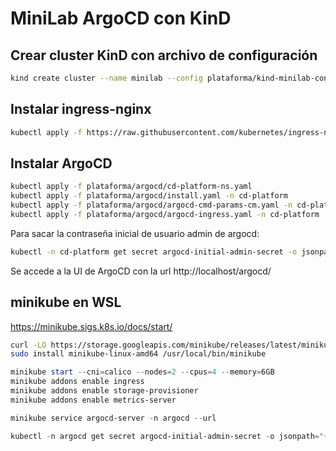 # MiniLab ArgoCD con KinD

## Crear cluster KinD con archivo de configuración

```bash
kind create cluster --name minilab --config plataforma/kind-minilab-config.yaml
```

## Instalar ingress-nginx

```bash
kubectl apply -f https://raw.githubusercontent.com/kubernetes/ingress-nginx/main/deploy/static/provider/kind/deploy.yaml
```
## Instalar ArgoCD
```bash
kubectl apply -f plataforma/argocd/cd-platform-ns.yaml
kubectl apply -f plataforma/argocd/install.yaml -n cd-platform
kubectl apply -f plataforma/argocd/argocd-cmd-params-cm.yaml -n cd-platform
kubectl apply -f plataforma/argocd/argocd-ingress.yaml -n cd-platform

```
Para sacar la contraseña inicial de usuario admin de argocd:
```bash
kubectl -n cd-platform get secret argocd-initial-admin-secret -o jsonpath="{.data.password}" | base64 -d
```
Se accede a la UI de ArgoCD con la url http://localhost/argocd/


## minikube en WSL

https://minikube.sigs.k8s.io/docs/start/

```bash
curl -LO https://storage.googleapis.com/minikube/releases/latest/minikube-linux-amd64
sudo install minikube-linux-amd64 /usr/local/bin/minikube
```

```powershell
minikube start --cni=calico --nodes=2 --cpus=4 --memory=6GB
minikube addons enable ingress
minikube addons enable storage-provisioner
minikube addons enable metrics-server

minikube service argocd-server -n argocd --url

kubectl -n argocd get secret argocd-initial-admin-secret -o jsonpath="{.data.password}" | %{[Text.Encoding]::UTF8.GetString([Convert]::FromBase64String($_))}
```